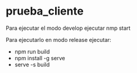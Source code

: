 # prueba_cliente

Para ejecutar el modo develop ejecutar nmp start

Para ejecutarlo en modo release ejecutar:
 - npm run build
 - npm install -g serve
 - serve -s build